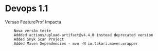 # Devops 1.1
Versao FeatureProf Impacta

```
    Nova versão teste
    Addded actions/upload-artifact@v4.4.0 instead deprecated version
    Added Snyk Scan Project
    Added Maven Dependencies - mvn -N io.takari:maven:wrapper

```


